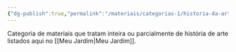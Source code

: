 ```yaml
---
{"dg-publish":true,"permalink":"/materiais/categorias-1/historia-da-arte/","noteIcon":""}
---
```


Categoria de materiais que tratam inteira ou parcialmente de história de arte listados aqui no [[Meu Jardim\|Meu Jardim]].